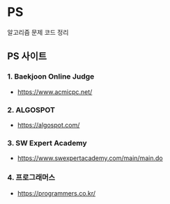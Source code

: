 # PS

알고리즘 문제 코드 정리

## PS 사이트
### 1. Baekjoon Online Judge
- <https://www.acmicpc.net/>
### 2. ALGOSPOT
- <https://algospot.com/>
### 3. SW Expert Academy
- <https://www.swexpertacademy.com/main/main.do>
### 4. 프로그래머스
- <https://programmers.co.kr/>
